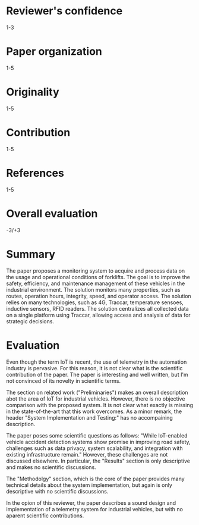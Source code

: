 # Reviewer's confidence

1-3

# Paper organization

1-5

# Originality

1-5

# Contribution

1-5

# References

1-5

# Overall evaluation

-3/+3


# Summary

The paper proposes a monitoring system to acquire and process data on the
usage and operational conditions of forklifts.
The goal is to improve the safety, efficiency, and maintenance management
of these vehicles in the industrial environment.
The solution monitors many properties, such as routes, operation hours,
integrity, speed, and operator access.
The solution relies on many technologies, such as 4G, Traccar, temperature
sensoes, inductive sensors, RFID readers.
The solution centralizes all collected data on a single platform using Traccar,
allowing access and analysis of data for strategic decisions.

# Evaluation

Even though the term IoT is recent, the use of telemetry in the automation
industry is pervasive.
For this reason, it is not clear what is the scientific contribution of
the paper.
The paper is interesting and well written, but I'm not convinced of its
novelty in scientific terms.

The section on related work ("Preliminaries") makes an overall description
abot the area of IoT for industrial vehicles.
However, there is no objective comparison with the proposed system.
It is not clear what exactly is missing in the state-of-the-art that this
work overcomes.
As a minor remark, the header "System Implementation and Testing:" has no
accompaining description.

The paper poses some scientific questions as follows:
"While IoT-enabled vehicle accident detection systems show promise in
improving road safety, challenges such as data privacy, system scalability,
and integration with existing infrastructure remain."
However, these challenges are not discussed elsewhere.
In particular, the "Results" section is only descriptive and makes no
scientific discussions.

The "Methodolgy" section, which is the core of the paper provides many
technical details about the system implementation, but again is only
descriptive with no scientific discussions.

In the opion of this reviewer, the paper describes a sound design and
implementation of a telemetry system for industrial vehicles, but with
no aparent scientific contributions.


